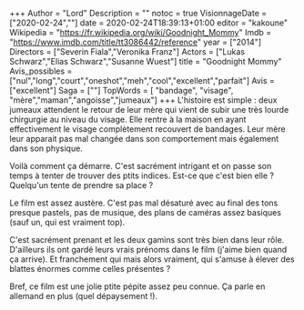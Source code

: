 +++
Author = "Lord"
Description = ""
notoc = true
VisionnageDate = ["2020-02-24",""]
date = 2020-02-24T18:39:13+01:00
editor = "kakoune"
Wikipedia = "https://fr.wikipedia.org/wiki/Goodnight_Mommy"
Imdb = "https://www.imdb.com/title/tt3086442/reference"
year = ["2014"]
Directors = ["Severin Fiala","Veronika Franz"]
Actors = ["Lukas Schwarz","Elias Schwarz","Susanne Wuest"]
title = "Goodnight Mommy"
Avis_possibles = ["nul","long","court","oneshot","meh","cool","excellent","parfait"]
Avis = ["excellent"] 
Saga = [""]
TopWords = [  "bandage", "visage", "mère","maman","angoisse","jumeaux"]
+++
L'histoire est simple : deux jumeaux attendent le retour de leur mère qui vient de subir une très lourde chirgurgie au niveau du visage.
Elle rentre à la maison en ayant effectivement le visage complètement recouvert de bandages.
Leur mère leur apparait pas mal changée dans son comportement mais également dans son physique.

Voilà comment ça démarre.
C'est sacrément intrigant et on passe son temps à tenter de trouver des ptits indices.
Est-ce que c'est bien elle ?
Quelqu'un tente de prendre sa place ?

Le film est assez austère.
C'est pas mal désaturé avec au final des tons presque pastels, pas de musique, des plans de caméras assez basiques (sauf un, qui est vraiment top).

C'est sacrément prenant et les deux gamins sont très bien dans leur rôle.
D'ailleurs ils ont gardé leurs vrais prénoms dans le film (j'aime bien quand ça arrive).
Et franchement qui mais alors vraiment, qui s'amuse à élever des blattes énormes comme celles présentes ?

Bref, ce film est une jolie ptite pépite assez peu connue.
Ça parle en allemand en plus (quel dépaysement !).
